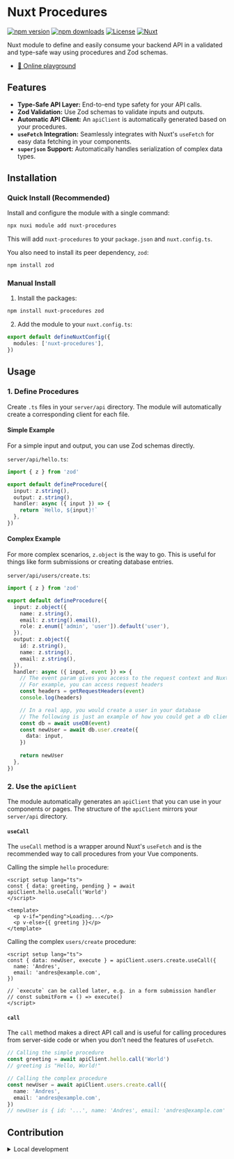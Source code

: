 # Nuxt Procedures

[![npm version][npm-version-src]][npm-version-href]
[![npm downloads][npm-downloads-src]][npm-downloads-href]
[![License][license-src]][license-href]
[![Nuxt][nuxt-src]][nuxt-href]

Nuxt module to define and easily consume your backend API in a validated and
type-safe way using procedures and Zod schemas.

- [🏀 Online playground](https://stackblitz.com/github/andresberrios/nuxt-procedures?file=playground%2Fapp.vue)

## Features

- **Type-Safe API Layer:** End-to-end type safety for your API calls.
- **Zod Validation:** Use Zod schemas to validate inputs and outputs.
- **Automatic API Client:** An `apiClient` is automatically generated based on your procedures.
- **`useFetch` Integration:** Seamlessly integrates with Nuxt's `useFetch` for easy data fetching in your components.
- **`superjson` Support:** Automatically handles serialization of complex data types.

## Installation

### Quick Install (Recommended)

Install and configure the module with a single command:

```bash
npx nuxi module add nuxt-procedures
```
This will add `nuxt-procedures` to your `package.json` and `nuxt.config.ts`.

You also need to install its peer dependency, `zod`:
```bash
npm install zod
```

### Manual Install

1. Install the packages:

```bash
npm install nuxt-procedures zod
```

2. Add the module to your `nuxt.config.ts`:

```typescript
export default defineNuxtConfig({
  modules: ['nuxt-procedures'],
})
```

## Usage

### 1. Define Procedures

Create `.ts` files in your `server/api` directory. The module will automatically create a corresponding client for each file.

#### Simple Example

For a simple input and output, you can use Zod schemas directly.

`server/api/hello.ts`:
```typescript
import { z } from 'zod'

export default defineProcedure({
  input: z.string(),
  output: z.string(),
  handler: async ({ input }) => {
    return `Hello, ${input}!`
  },
})
```

#### Complex Example

For more complex scenarios, `z.object` is the way to go. This is useful for things like form submissions or creating database entries.

`server/api/users/create.ts`:
```typescript
import { z } from 'zod'

export default defineProcedure({
  input: z.object({
    name: z.string(),
    email: z.string().email(),
    role: z.enum(['admin', 'user']).default('user'),
  }),
  output: z.object({
    id: z.string(),
    name: z.string(),
    email: z.string(),
  }),
  handler: async ({ input, event }) => {
    // The event param gives you access to the request context and Nuxt utilities
    // For example, you can access request headers
    const headers = getRequestHeaders(event)
    console.log(headers)

    // In a real app, you would create a user in your database
    // The following is just an example of how you could get a db client
    const db = await useDB(event)
    const newUser = await db.user.create({
      data: input,
    })
    
    return newUser
  },
})
```

### 2. Use the `apiClient`

The module automatically generates an `apiClient` that you can use in your components or pages. The structure of the `apiClient` mirrors your `server/api` directory.

#### `useCall`

The `useCall` method is a wrapper around Nuxt's `useFetch` and is the recommended way to call procedures from your Vue components.

Calling the simple `hello` procedure:
```vue
<script setup lang="ts">
const { data: greeting, pending } = await apiClient.hello.useCall('World')
</script>

<template>
  <p v-if="pending">Loading...</p>
  <p v-else>{{ greeting }}</p>
</template>
```

Calling the complex `users/create` procedure:
```vue
<script setup lang="ts">
const { data: newUser, execute } = apiClient.users.create.useCall({ 
  name: 'Andres',
  email: 'andres@example.com',
})

// `execute` can be called later, e.g. in a form submission handler
// const submitForm = () => execute()
</script>
```

#### `call`

The `call` method makes a direct API call and is useful for calling procedures from server-side code or when you don't need the features of `useFetch`.

```typescript
// Calling the simple procedure
const greeting = await apiClient.hello.call('World')
// greeting is "Hello, World!"

// Calling the complex procedure
const newUser = await apiClient.users.create.call({
  name: 'Andres',
  email: 'andres@example.com',
})
// newUser is { id: '...', name: 'Andres', email: 'andres@example.com' }
```

## Contribution

<details>
  <summary>Local development</summary>
  
  ```bash
  # Install dependencies
  npm install
  
  # Generate type stubs
  npm run dev:prepare
  
  # Develop with the playground
  npm run dev
  
  # Build the playground
  npm run dev:build
  
  # Run ESLint
  npm run lint
  
  # Run Vitest
  npm run test
  npm run test:watch
  
  # Release new version
  npm run release
  ```

</details>

<!-- Badges -->

[npm-version-src]: https://img.shields.io/npm/v/nuxt-procedures/latest.svg?style=flat&colorA=020420&colorB=00DC82
[npm-version-href]: https://npmjs.com/package/nuxt-procedures
[npm-downloads-src]: https://img.shields.io/npm/dm/nuxt-procedures.svg?style=flat&colorA=020420&colorB=00DC82
[npm-downloads-href]: https://npm.chart.dev/nuxt-procedures
[license-src]: https://img.shields.io/npm/l/nuxt-procedures.svg?style=flat&colorA=020420&colorB=00DC82
[license-href]: https://npmjs.com/package/nuxt-procedures
[nuxt-src]: https://img.shields.io/badge/Nuxt-020420?logo=nuxt.js
[nuxt-href]: https://nuxt.com
